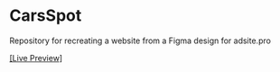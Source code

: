 # CarsSpot
Repository for recreating a website from a Figma design for adsite.pro

[[Live Preview] ](https://xpapashi.github.io/CarsSpot/src/)
